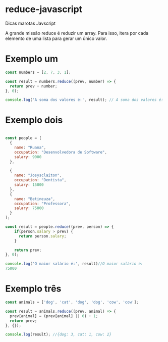 # reduce-javascript
Dicas marotas Javscript
<p>A grande missão  reduce é  reduzir um array. Para isso,  itera por cada elemento de uma lista para gerar um único valor.</p>


# Exemplo um
```jsx
const numbers = [2, 7, 3, 1];

const result = numbers.reduce((prev, number) => {
  return prev + number;
}, 0);

console.log('A soma dos valores é:', result); // A soma dos valores é: 12
```

# Exemplo dois
```jsx

const people = [
  {
    name: "Ruana",
    occupation: "Desenvolvedora de Software",
    salary: 9000
  },

  {
    name: "Josysclaiton",
    occupation: "Dentista",
    salary: 15000
  },
  {
    name: "Betineuza",
    occupation: "Professora",
    salary: 75000
  }
];

const result = people.reduce((prev, person) => {
    if(person.salary > prev) {
      return person.salary;
    }

    return prev;
}, 0);

console.log('O maior salário é:', result)//O maior salário é: 
75000
```

# Exemplo três
```jsx
const animals = ['dog', 'cat', 'dog', 'dog', 'cow', 'cow'];

const result = animals.reduce((prev, animal) => {
  prev[animal] = (prev[animal] || 0) + 1;
  return prev;
}, {});

console.log(result); //{dog: 3, cat: 1, cow: 2}

```
